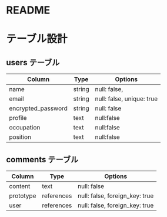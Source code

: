 # README

# テーブル設計

## users テーブル

| Column             | Type   | Options      |
| ------------------ | ------ | -----------  |
| name               | string | null: false, |
| email              | string | null: false, unique: true |
| encrypted_password | string | null: false  |
| profile            | text   | null:false   |
| occupation         | text   | null:false   |
| position           | text   | null:false   |

## comments テーブル

| Column     | Type         | Options     |
| ------     | ------       | ----------- |
| content    | text         | null: false |
| prototype  | references   | null: false,  foreign_key: true |
| user       | references   | null: false,  foreign_key: true |


